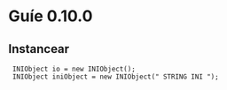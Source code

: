 # Guíe 0.10.0
   
## Instancear 

   ```
    INIObject io = new INIObject();
    INIObject iniObject = new INIObject(" STRING INI ");
   ```

